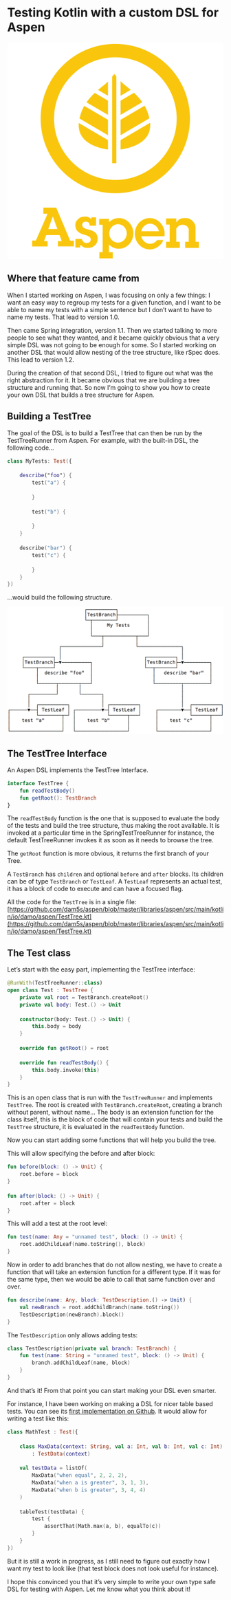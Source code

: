 ﻿# Testing Kotlin with a custom DSL for Aspen

![Aspen Logo](aspen.svg)

## Where that feature came from

When I started working on Aspen, I was focusing on only a few things: I want an
easy way to regroup my tests for a given function, and I want to be able to name
my tests with a simple sentence but I don’t want to have to name my tests. That
lead to version 1.0.

Then came Spring integration, version 1.1. Then we started talking to more
people to see what they wanted, and it became quickly obvious that a very simple
DSL was not going to be enough for some. So I started working on another DSL
that would allow nesting of the tree structure, like rSpec does. This lead to
version 1.2.

During the creation of that second DSL, I tried to figure out what was the right
abstraction for it. It became obvious that we are building a tree structure and
running that. So now I’m going to show you how to create your own DSL that
builds a tree structure for Aspen.

## Building a TestTree

The goal of the DSL is to build a TestTree that can then be run by the
TestTreeRunner from Aspen. For example, with the built-in DSL, the following
code…

```kotlin
class MyTests: Test({

    describe("foo") {
        test("a") {

        }

        test("b") {

        }
    }

    describe("bar") {
        test("c") {

        }
    }
})
```

…would build the following structure.

![Test Tree Structure](test-tree-structure.png)

## The TestTree Interface

An Aspen DSL implements the TestTree Interface.

```kotlin
interface TestTree {
    fun readTestBody()
    fun getRoot(): TestBranch
}
```

The `readTestBody` function is the one that is supposed to evaluate the body of
the tests and build the tree structure, thus making the root available. It is
invoked at a particular time in the SpringTestTreeRunner for instance, the
default TestTreeRunner invokes it as soon as it needs to browse the tree.

The `getRoot` function is more obvious, it returns the first branch of your
Tree.

A `TestBranch` has `children` and optional `before` and `after` blocks. Its
children can be of type `TestBranch` or `TestLeaf`. A `TestLeaf` represents an
actual test, it has a block of code to execute and can have a focused flag.

All the code for the `TestTree` is in a single file:
[https://github.com/dam5s/aspen/blob/master/libraries/aspen/src/main/kotlin/io/damo/aspen/TestTree.kt](https://github.com/dam5s/aspen/blob/master/libraries/aspen/src/main/kotlin/io/damo/aspen/TestTree.kt)

## The Test class

Let’s start with the easy part, implementing the TestTree interface:

```kotlin
@RunWith(TestTreeRunner::class)
open class Test : TestTree {
    private val root = TestBranch.createRoot()
    private val body: Test.() -> Unit

    constructor(body: Test.() -> Unit) {
        this.body = body
    }

    override fun getRoot() = root

    override fun readTestBody() {
        this.body.invoke(this)
    }
}
```

This is an open class that is run with the `TestTreeRunner` and implements
`TestTree`. The root is created with `TestBranch.createRoot`, creating a branch
without parent, without name… The body is an extension function for the class
itself, this is the block of code that will contain your tests and build the
`TestTree` structure, it is evaluated in the `readTestBody` function.

Now you can start adding some functions that will help you build the tree.

This will allow specifying the before and after block:

```kotlin
fun before(block: () -> Unit) {
    root.before = block
}

fun after(block: () -> Unit) {
    root.after = block
}
```

This will add a test at the root level:

```kotlin
fun test(name: Any = "unnamed test", block: () -> Unit) {
    root.addChildLeaf(name.toString(), block)
}
```

Now in order to add branches that do not allow nesting, we have to create a
function that will take an extension function for a different type. If it was
for the same type, then we would be able to call that same function over and
over.

```kotlin
fun describe(name: Any, block: TestDescription.() -> Unit) {
    val newBranch = root.addChildBranch(name.toString())
    TestDescription(newBranch).block()
}
```

The `TestDescription` only allows adding tests:

```kotlin
class TestDescription(private val branch: TestBranch) {
    fun test(name: String = "unnamed test", block: () -> Unit) {
        branch.addChildLeaf(name, block)
    }
}
```

And that’s it! From that point you can start making your DSL even smarter.

For instance, I have been working on making a DSL for nicer table based tests.
You can see its
[first implementation on Github](https://github.com/dam5s/aspen/blob/table-test-spike/libraries/aspen/src/main/kotlin/io/damo/aspen/Test.kt).
It would allow for writing a test like this:

```kotlin
class MathTest : Test({

    class MaxData(context: String, val a: Int, val b: Int, val c: Int)
        : TestData(context)

    val testData = listOf(
        MaxData("when equal", 2, 2, 2),
        MaxData("when a is greater", 3, 1, 3),
        MaxData("when b is greater", 3, 4, 4)
    )

    tableTest(testData) {
        test {
            assertThat(Math.max(a, b), equalTo(c))
        }
    }
})
```

But it is still a work in progress, as I still need to figure out exactly how I
want my test to look like (that test block does not look useful for instance).

I hope this convinced you that it’s very simple to write your own type safe DSL
for testing with Aspen. Let me know what you think about it!
